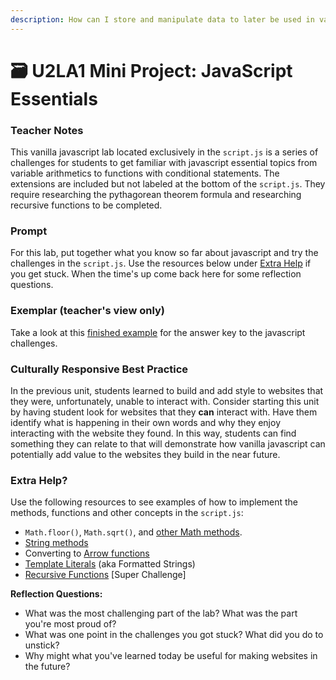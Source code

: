 ```yaml
---
description: How can I store and manipulate data to later be used in various ways throughout my website?
---
```


# 🗃 U2LA1 Mini Project: JavaScript Essentials

### Teacher Notes

This vanilla javascript lab located exclusively in the `script.js` is a series of challenges for students to get familiar with javascript essential topics from variable arithmetics to functions with conditional statements. The extensions are included but not labeled at the bottom of the `script.js`. They require researching the pythagorean theorem formula and researching recursive functions to be completed.

### Prompt

For this lab, put together what you know so far about javascript and try the challenges in the `script.js`. Use the resources below under [Extra Help](#extra-help) if you get stuck. When the time's up come back here for some reflection questions.


### Exemplar (teacher's view only)

Take a look at this [finished example](./U2LAB1-Exemplar/index.html) for the answer key to the javascript challenges.

### Culturally Responsive Best Practice

In the previous unit, students learned to build and add style to websites that they were, unfortunately, unable to interact with. Consider starting this unit by having student look for websites that they **can** interact with. Have them identify what is happening in their own words and why they enjoy interacting with the website they found. In this way, students can find something they can relate to that will demonstrate how vanilla javascript can potentially add value to the websites they build in the near future.

### Extra Help?

Use the following resources to see examples of how to implement the methods, functions and other concepts in the `script.js`:

- `Math.floor()`, `Math.sqrt()`, and [other Math methods](https://www.w3schools.com/js/js_math.asp).
- [String methods](https://www.w3schools.com/js/js_string_methods.asp)
- Converting to [Arrow functions](https://www.w3schools.com/js/js_arrow_function.asp)
- [Template Literals](https://www.w3schools.com/js/js_string_templates.asp) (aka Formatted Strings)
- [Recursive Functions](https://www.javascripttutorial.net/javascript-recursive-function/) [Super Challenge]


**Reflection Questions:**

- What was the most challenging part of the lab? What was the part you're most proud of?
- What was one point in the challenges you got stuck? What did you do to unstick?
- Why might what you've learned today be useful for making websites in the future?
